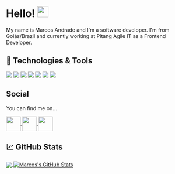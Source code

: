<!-- More info, tips and tricks for making GitHub Profile README can be found in my article at https://towardsdatascience.com/build-a-stunning-readme-for-your-github-profile-9b80434fe5d7 -->

<!-- [![Header](https://raw.githubusercontent.com/MartinHeinz/MartinHeinz/master/readme_header.png "Header")](https://martinheinz.dev/) -->

# Hello! <img src="https://raw.githubusercontent.com/MartinHeinz/MartinHeinz/master/wave.gif" width="30px">

My name is Marcos Andrade and I'm a software developer. I'm from Goiás/Brazil and currently working at Pitang Agile IT as a Frontend Developer.

## 🔧 Technologies & Tools
![](https://img.shields.io/badge/editor-vscode-informational?style=flat&logo=vscode-idea&logoColor=white&color=2bbc8a)
![](https://img.shields.io/badge/Code-Angular-informational?style=flat&logo=angular&logoColor=white&color=2bbc8a)
![](https://img.shields.io/badge/Code-Vue-informational?style=flat&logo=vue.js&logoColor=white&color=2bbc8a)
![](https://img.shields.io/badge/Code-React-informational?style=flat&logo=react&logoColor=white&color=2bbc8a)
![](https://img.shields.io/badge/Code-React-Native-informational?style=flat&logo=react-native.js&logoColor=white&color=2bbc8a)
![](https://img.shields.io/badge/Code-JavaScript-informational?style=flat&logo=javascript&logoColor=white&color=2bbc8a)
![](https://img.shields.io/badge/Code-TypeScript-informational?style=flat&logo=TypeScript&logoColor=white&color=2bbc8a)

## Social

You can find me on...

<a href="https://github.com/marcospandrade/marcospandrade">
 <img align="center" src="https://cdn.jsdelivr.net/npm/simple-icons@3.0.1/icons/github.svg" height='40' />
</a>  
<a href="https://dev.to/marcospandrade">
 <img align="center" src="https://cdn.jsdelivr.net/npm/simple-icons@3.0.1/icons/dev-dot-to.svg" height='40' />
</a>  
<a href="https://www.linkedin.com/in/marcsandrade/">
 <img align="center" src="https://cdn.jsdelivr.net/npm/simple-icons@3.0.1/icons/linkedin.svg" height='40' />
</a>

## &#x1f4c8; GitHub Stats

<a href="https://github.com/marcospandrade/marcospandrade">
  <img align="center" src="https://github-readme-stats.vercel.app/api/top-langs/?username=marcospandrade&hide=java,html,tex&title_color=ffffff&text_color=c9cacc&icon_color=2bbc8a&bg_color=1d1f21&langs_count=3" />
</a>
<a href="https://github.com/marcospandrade/marcospandrade">
  <img align="center" src="https://github-readme-stats.vercel.app/api?username=marcospandrade&show_icons=true&line_height=27&count_private=true&title_color=ffffff&text_color=c9cacc&icon_color=2bbc8a&bg_color=1d1f21" alt="Marcos's GitHub Stats" />
</a>

<!-- links to social media icons -->

<!-- icons with padding -->

[2.1]: http://i.imgur.com/0o48UoR.png (github icon with padding)

<!-- icons without padding -->

[2.2]: http://i.imgur.com/9I6NRUm.png (github icon without padding)
[3.2]: https://raw.githubusercontent.com/MartinHeinz/MartinHeinz/master/linkedin-3-16.png (LinkedIn icon without padding)


<!-- links to your social media accounts -->

[2]: https://github.com/marcospandrade
[3]: https://www.linkedin.com/in/marcsandrade/


<!-- Resources -->
<!-- Icons: https://simpleicons.org/ -->
<!-- GitHub Stats: https://github.com/anuraghazra/github-readme-stats -->
<!-- Emojis: https://emojipedia.org/emoji/ -->
<!-- HTML Emojis: https://www.fileformat.info/index.htm -->
<!-- Shields: https://shields.io/ -->
<!-- Awesome GitHub Profile README: https://github.com/abhisheknaiidu/awesome-github-profile-readme -->
